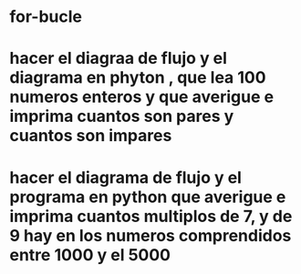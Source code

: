 # for-bucle

# hacer el diagraa de flujo y el diagrama en phyton , que lea 100 numeros enteros y que averigue e imprima cuantos son pares y cuantos son impares 

# hacer el diagrama de flujo y el programa en python que averigue e imprima cuantos multiplos de 7, y de 9 hay en los numeros comprendidos entre 1000 y el 5000